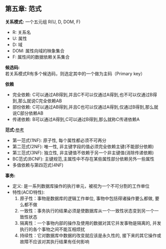 ## 第五章: 范式

**关系模式:** 一个五元组
R(U, D, DOM, F)
- R: 关系名
- U: 属性
- D: 域
- DOM: 属性向域的映象集合
- F: 属性间的数据依赖关系集合

**候选码:**  
若关系模式R有多个候选码，则选定其中的一个做为主码（Primary key）

**依赖**
- 完全依赖: C可以通过AB得到,并且C不可以仅通过A得到,也不可以仅通过B得到,那么就说C完全依赖AB
- 部份依赖: C可以通过AB得到,并且C也可以仅通过A得到,仅通过B得到,那么就说C部分依赖AB
- 传递依赖: B可以通过A得到,C可以通过B得到,那么就称C传递依赖A

**范式:**[参考](https://blog.csdn.net/A_art_xiang/article/details/113880638)
- 第一范式(1NF): 原子性, 每个属性都必须不可再分
- 第二范式(2NF): 唯一性, 非主键字段的值必须完全依赖主键(不能部分依赖)
- 第三范式(3NF): 独立性, 非主键值不依赖于另一个非主键值(消除传递依赖)
- BC范式(BCNF): 主键规范,主属性中不存在某些属性部分依赖另外一些属性
- 多值依赖与第四范式(4NF)

**事务:**
- 定义: 是一系列数据库操作的执行单元，被视为一个不可分割的工作单位
- 特性(ACID特性):
    1. 原子性：事物是数据库的逻辑工作单位, 事物中包括得诸操作要么都做, 要么都不做
    2. 一致性：事务执行的结果必须是使数据库从一个一致性状态变到另一个一致性状态
    3. 隔离性：一个事物内部的操作及使用的数据对其它并发事物是隔离的, 并发执行的各个事物之间不能互相烦扰
    4. 持续性：它对数据库中数据的改变就应该是永久性的, 接下来的其它操作或故障不应该对其执行结果有任何影响